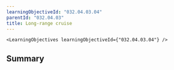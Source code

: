 ```yaml
---
learningObjectiveId: "032.04.03.04"
parentId: "032.04.03"
title: Long-range cruise
---
```


```tsx eval
<LearningObjectives learningObjectiveId={"032.04.03.04"} />
```

## Summary
